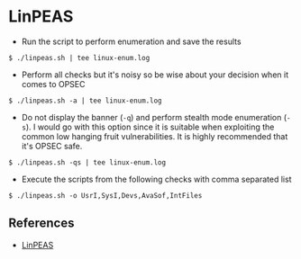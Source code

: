# LinPEAS

- Run the script to perform enumeration and save the results

`$ ./linpeas.sh | tee linux-enum.log`

- Perform all checks but it's noisy so be wise about your decision when it comes to OPSEC

`$ ./linpeas.sh -a | tee linux-enum.log`

- Do not display the banner (`-q`) and perform stealth mode enumeration (`-s`). I would go with this option since it is suitable when exploiting the common low hanging fruit vulnerabilities. It is highly recommended that it's OPSEC safe.

`$ ./linpeas.sh -qs | tee linux-enum.log`

- Execute the scripts from the following checks with comma separated list

`$ ./linpeas.sh -o UsrI,SysI,Devs,AvaSof,IntFiles`

## References

- [LinPEAS](https://github.com/carlospolop/PEASS-ng/tree/master/linPEAS)